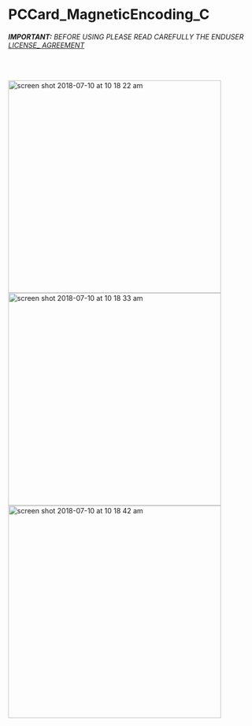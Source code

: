 # PCCard_MagneticEncoding_C
###### __IMPORTANT:__ BEFORE USING PLEASE READ CAREFULLY THE ENDUSER [LICENSE_ AGREEMENT](http://link-os.github.io/Zebra_SDK_EULA.pdf)
<br />


<p float="left">
 <img width="432" height=”600” alt="screen shot 2018-07-10 at 10 18 22 am" src="https://user-images.githubusercontent.com/41017424/42519937-af53990c-842a-11e8-97a3-5eaa02dc6b05.png">
<img width="432" height=”600” alt="screen shot 2018-07-10 at 10 18 33 am" src="https://user-images.githubusercontent.com/41017424/42519948-b40d6086-842a-11e8-9698-3f3af4e35d63.png">
<img width="432" height=”600” alt="screen shot 2018-07-10 at 10 18 42 am" src="https://user-images.githubusercontent.com/41017424/42519952-b5a3c8c2-842a-11e8-814f-86fe6111ecf7.png">
</p>
